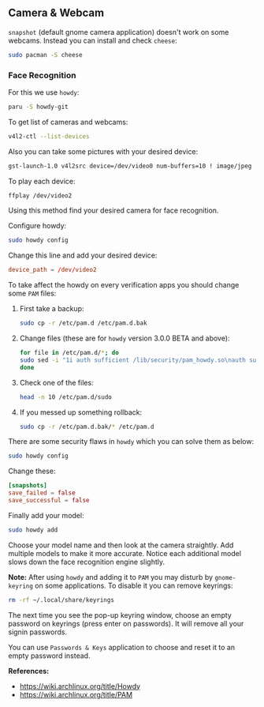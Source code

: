 ## Camera & Webcam

`snapshot` (default gnome camera application) doesn't work on some webcams. Instead you can install and check `cheese`:

```bash
sudo pacman -S cheese
```

### Face Recognition

For this we use `howdy`:

```bash
paru -S howdy-git
```

To get list of cameras and webcams:

```bash
v4l2-ctl --list-devices
```

Also you can take some pictures with your desired device:

```bash
gst-launch-1.0 v4l2src device=/dev/video0 num-buffers=10 ! image/jpeg ! multifilesink location="frame-%02d.jpg"
```

To play each device:

```bash
ffplay /dev/video2
```

Using this method find your desired camera for face recognition.

Configure howdy:

```bash
sudo howdy config
```

Change this line and add your desired device:

```conf
device_path = /dev/video2
```

To take affect the howdy on every verification apps you should change some `PAM` files:

1. First take a backup:
   ```bash
   sudo cp -r /etc/pam.d /etc/pam.d.bak
   ```
2. Change files (these are for `howdy` version 3.0.0 BETA and above):
   ```bash
   for file in /etc/pam.d/*; do
   sudo sed -i "1i auth sufficient /lib/security/pam_howdy.so\nauth sufficient pam_unix.so try_first_pass likeauth nullok\n" "$file"
   done
   ```
3. Check one of the files:
   ```bash
   head -n 10 /etc/pam.d/sudo
   ```
4. If you messed up something rollback:
   ```bash
   sudo cp -r /etc/pam.d.bak/* /etc/pam.d
   ```

There are some security flaws in `howdy` which you can solve them as below:

```bash
sudo howdy config
```

Change these:

```conf
[snapshots]
save_failed = false
save_successful = false
```

Finally add your model:

```bash
sudo howdy add
```

Choose your model name and then look at the camera straightly. Add multiple models to make it more accurate. Notice each additional model slows down the face recognition engine slightly.

**Note:** After using `howdy` and adding it to `PAM` you may disturb by `gnome-keyring` on some applications. To disable it you can remove keyrings:

```bash
rm -rf ~/.local/share/keyrings
```

The next time you see the pop-up keyring window, choose an empty password on keyrings (press enter on passwords). It will remove all your signin passwords.

You can use `Passwords & Keys` application to choose and reset it to an empty password instead.

**References:**

- <https://wiki.archlinux.org/title/Howdy>
- <https://wiki.archlinux.org/title/PAM>
